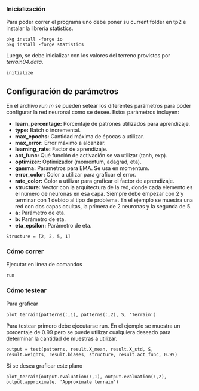 ﻿### Inicialización

Para poder correr el programa uno debe poner su current folder en tp2 e instalar la librería statistics.

```
pkg install -forge io
pkg install -forge statistics
```

Luego, se debe inicializar con los valores del terreno provistos por *terrain04.data*.

```
initialize
```
## Configuración de parámetros

En el archivo *run.m* se pueden setear los diferentes parámetros para poder configurar la red neuronal como se desee. Estos parámetros incluyen:

* **learn_percentage:** Porcentaje de patrones utilizados para aprendizaje.
* **type:** Batch o incremental.
* **max_epochs:** Cantidad máxima de épocas a utilizar.
* **max_error:** Error máximo a alcanzar.
* **learning_rate:** Factor de aprendizaje.
* **act_func:** Qué función de activación se va  utilizar (tanh, exp).
* **optimizer:** Optimizador (momentum, adagrad, eta).
* **gamma:** Parametros para EMA. Se usa en momentum.
* **error_color:** Color a utilizar para graficar el error.
* **rate_color:** Color a utilizar para graficar el factor de aprendizaje.
* **structure:** Vector con la arquitectura de la red, donde cada elemento es el número de neuronas en esa capa. Siempre debe empezar con 2 y terminar con 1 debido al tipo de problema. En el ejemplo se muestra una red con dos capas ocultas, la primera de 2 neuronas y la segunda de 5.
* **a:** Parámetro de eta.
* **b:** Parámetro de eta.
* **eta_epsilon:** Parámetro de eta.

```
Structure = [2, 2, 5, 1]
```

### Cómo correr

Ejecutar en línea de comandos
```
run
```

### Cómo testear
Para graficar
```
plot_terrain(patterns(:,1), patterns(:,2), S, 'Terrain')
```
Para testear primero debe ejecutarse run. En el ejemplo se muestra un porcentaje de 0.99 pero se puede utilizar cualquiera deseado para determinar la cantidad de muestras a utilizar.
```
output = test(patterns, result.X_mean, result.X_std, S, result.weights, result.biases, structure, result.act_func, 0.99)
```
Si se desea graficar este plano
```
plot_terrain(output.evaluation(:,1), output.evaluation(:,2), output.approximate, 'Approximate terrain')
```
